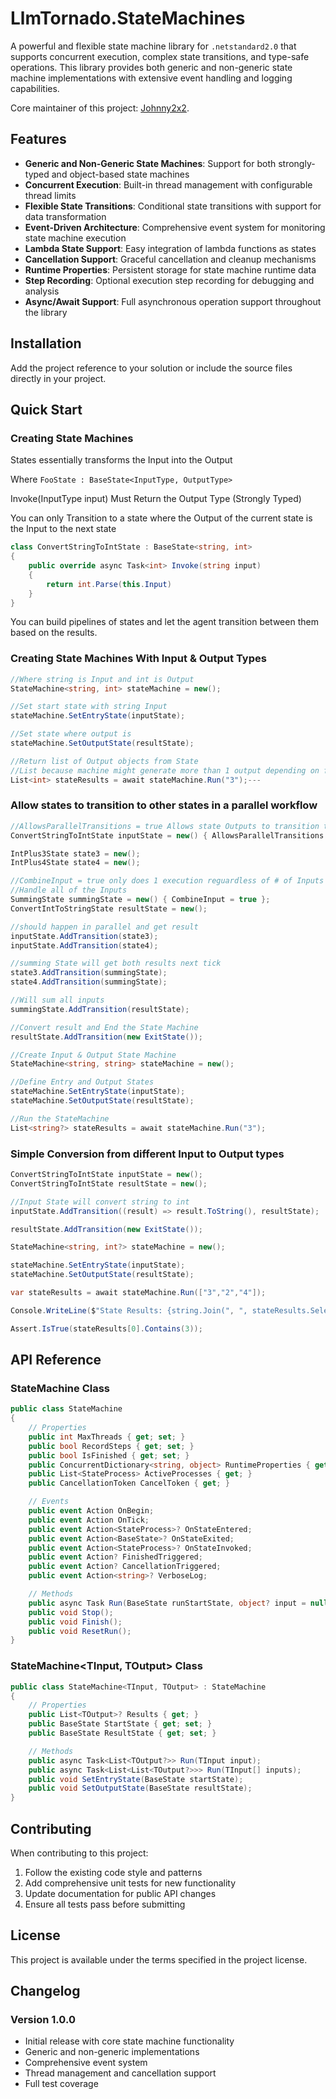 # LlmTornado.StateMachines

A powerful and flexible state machine library for `.netstandard2.0` that supports concurrent execution, complex state transitions, and type-safe operations. This library provides both generic and non-generic state machine implementations with extensive event handling and logging capabilities.

Core maintainer of this project: [Johnny2x2](https://github.com/Johnny2x2).

## Features

- **Generic and Non-Generic State Machines**: Support for both strongly-typed and object-based state machines
- **Concurrent Execution**: Built-in thread management with configurable thread limits
- **Flexible State Transitions**: Conditional state transitions with support for data transformation
- **Event-Driven Architecture**: Comprehensive event system for monitoring state machine execution
- **Lambda State Support**: Easy integration of lambda functions as states
- **Cancellation Support**: Graceful cancellation and cleanup mechanisms
- **Runtime Properties**: Persistent storage for state machine runtime data
- **Step Recording**: Optional execution step recording for debugging and analysis
- **Async/Await Support**: Full asynchronous operation support throughout the library

## Installation

Add the project reference to your solution or include the source files directly in your project.

## Quick Start

### Creating State Machines

States essentially transforms the Input into the Output

Where `FooState : BaseState<InputType, OutputType>`

Invoke(InputType input) Must Return the Output Type (Strongly Typed)

You can only Transition to a state where the Output of the current state is the Input to the next state
```csharp
class ConvertStringToIntState : BaseState<string, int>
{
    public override async Task<int> Invoke(string input)
    {
        return int.Parse(this.Input)
    }
}
```

You can build pipelines of states and let the agent transition between them based on the results.

### Creating State Machines With Input & Output Types
```csharp
//Where string is Input and int is Output
StateMachine<string, int> stateMachine = new();

//Set start state with string Input
stateMachine.SetEntryState(inputState);

//Set state where output is
stateMachine.SetOutputState(resultState);

//Return list of Output objects from State 
//List because machine might generate more than 1 output depending on flow
List<int> stateResults = await stateMachine.Run("3");---
```
### Allow states to transition to other states in a parallel workflow 
```csharp
//AllowsParallelTransitions = true Allows state Outputs to transition to all states that meet the criteria
ConvertStringToIntState inputState = new() { AllowsParallelTransitions = true };

IntPlus3State state3 = new();
IntPlus4State state4 = new();

//CombineInput = true only does 1 execution reguardless of # of Inputs
//Handle all of the Inputs
SummingState summingState = new() { CombineInput = true };
ConvertIntToStringState resultState = new();

//should happen in parallel and get result
inputState.AddTransition(state3);
inputState.AddTransition(state4);

//summing State will get both results next tick
state3.AddTransition(summingState);
state4.AddTransition(summingState);

//Will sum all inputs 
summingState.AddTransition(resultState);

//Convert result and End the State Machine 
resultState.AddTransition(new ExitState());

//Create Input & Output State Machine
StateMachine<string, string> stateMachine = new();

//Define Entry and Output States
stateMachine.SetEntryState(inputState);
stateMachine.SetOutputState(resultState);

//Run the StateMachine
List<string?> stateResults = await stateMachine.Run("3");
```

### Simple Conversion from different Input to Output types

```csharp
ConvertStringToIntState inputState = new();
ConvertStringToIntState resultState = new();

//Input State will convert string to int
inputState.AddTransition((result) => result.ToString(), resultState);

resultState.AddTransition(new ExitState());

StateMachine<string, int?> stateMachine = new();

stateMachine.SetEntryState(inputState);
stateMachine.SetOutputState(resultState);

var stateResults = await stateMachine.Run(["3","2","4"]);

Console.WriteLine($"State Results: {string.Join(", ", stateResults.Select(r => string.Join(", ", r)))}");

Assert.IsTrue(stateResults[0].Contains(3));
```

## API Reference

### StateMachine Class
```csharp
public class StateMachine
{
    // Properties
    public int MaxThreads { get; set; }
    public bool RecordSteps { get; set; }
    public bool IsFinished { get; set; }
    public ConcurrentDictionary<string, object> RuntimeProperties { get; set; }
    public List<StateProcess> ActiveProcesses { get; }
    public CancellationToken CancelToken { get; }

    // Events
    public event Action OnBegin;
    public event Action OnTick;
    public event Action<StateProcess>? OnStateEntered;
    public event Action<BaseState>? OnStateExited;
    public event Action<StateProcess>? OnStateInvoked;
    public event Action? FinishedTriggered;
    public event Action? CancellationTriggered;
    public event Action<string>? VerboseLog;

    // Methods
    public async Task Run(BaseState runStartState, object? input = null);
    public void Stop();
    public void Finish();
    public void ResetRun();
}
```

### StateMachine<TInput, TOutput> Class
```csharp
public class StateMachine<TInput, TOutput> : StateMachine
{
    // Properties
    public List<TOutput>? Results { get; }
    public BaseState StartState { get; set; }
    public BaseState ResultState { get; set; }

    // Methods
    public async Task<List<TOutput?>> Run(TInput input);
    public async Task<List<List<TOutput?>>> Run(TInput[] inputs);
    public void SetEntryState(BaseState startState);
    public void SetOutputState(BaseState resultState);
}
```

## Contributing

When contributing to this project:

1. Follow the existing code style and patterns
2. Add comprehensive unit tests for new functionality
3. Update documentation for public API changes
4. Ensure all tests pass before submitting

## License

This project is available under the terms specified in the project license.

## Changelog

### Version 1.0.0
- Initial release with core state machine functionality
- Generic and non-generic implementations
- Comprehensive event system
- Thread management and cancellation support
- Full test coverage